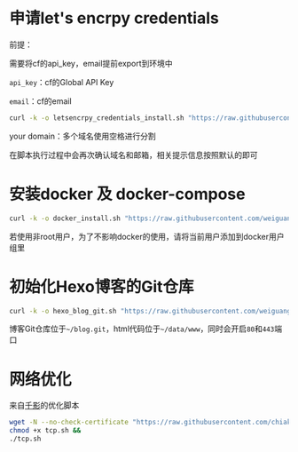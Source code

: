 # 申请let's encrpy credentials

前提：

需要将cf的api_key，email提前export到环境中

`api_key`：cf的Global API Key

`email`：cf的email

~~~bash
curl -k -o letsencrpy_credentials_install.sh "https://raw.githubusercontent.com/weiguangchao/Linux_script/master/letsencrpy_credentials_install.sh" && chmod +x letsencrpy_credentials_install.sh && ./letsencrpy_credentials_install.sh your domain
~~~

your domain：多个域名使用空格进行分割

在脚本执行过程中会再次确认域名和邮箱，相关提示信息按照默认的即可

# 安装docker 及 docker-compose

~~~bash
curl -k -o docker_install.sh "https://raw.githubusercontent.com/weiguangchao/Linux_script/master/docker_install.sh" && chmod +x docker_install.sh  && ./docker_install.sh 
~~~

若使用非root用户，为了不影响docker的使用，请将当前用户添加到docker用户组里

# 初始化Hexo博客的Git仓库

~~~bash
curl -k -o hexo_blog_git.sh "https://raw.githubusercontent.com/weiguangchao/Linux_script/master/hexo_blog_git.sh" && chmod +x hexo_blog_git.sh && ./hexo_blog_git.sh
~~~

博客Git仓库位于`~/blog.git`，html代码位于`~/data/www`，同时会开启`80`和`443`端口

# 网络优化

来自[千影](https://github.com/chiakge/Linux-NetSpeed)的优化脚本

~~~bash
wget -N --no-check-certificate "https://raw.githubusercontent.com/chiakge/Linux-NetSpeed/master/tcp.sh" &&
chmod +x tcp.sh &&
./tcp.sh
~~~

